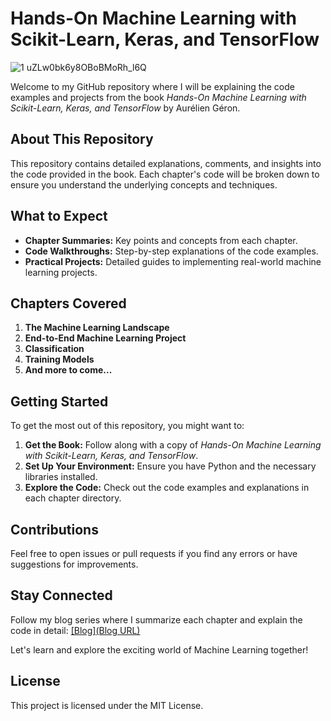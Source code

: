 # Hands-On Machine Learning with Scikit-Learn, Keras, and TensorFlow
![1 uZLw0bk6y8OBoBMoRh_l6Q](https://github.com/Ahmed-Mostafa-88/Hands-On-Machine-Learning-with-Scikit-Learn-Keras-and-TensorFlow/assets/144740078/b31b7251-be8a-4498-ac12-5fdea88e3f90)

Welcome to my GitHub repository where I will be explaining the code examples and projects from the book *Hands-On Machine Learning with Scikit-Learn, Keras, and TensorFlow* by Aurélien Géron.

## About This Repository

This repository contains detailed explanations, comments, and insights into the code provided in the book. Each chapter's code will be broken down to ensure you understand the underlying concepts and techniques.

## What to Expect

- **Chapter Summaries:** Key points and concepts from each chapter.
- **Code Walkthroughs:** Step-by-step explanations of the code examples.
- **Practical Projects:** Detailed guides to implementing real-world machine learning projects.

## Chapters Covered

1. **The Machine Learning Landscape**
2. **End-to-End Machine Learning Project**
3. **Classification**
4. **Training Models**
5. **And more to come...**

## Getting Started

To get the most out of this repository, you might want to:

1. **Get the Book:** Follow along with a copy of *Hands-On Machine Learning with Scikit-Learn, Keras, and TensorFlow*.
2. **Set Up Your Environment:** Ensure you have Python and the necessary libraries installed.
3. **Explore the Code:** Check out the code examples and explanations in each chapter directory.

## Contributions

Feel free to open issues or pull requests if you find any errors or have suggestions for improvements.

## Stay Connected

Follow my blog series where I summarize each chapter and explain the code in detail: [[Blog](Blog URL)](https://medium.com/@ahmedmostafa_83300/exploring-machine-learning-with-hands-on-machine-learning-with-scikit-learn-keras-and-848acef5f595)

Let's learn and explore the exciting world of Machine Learning together!

## License

This project is licensed under the MIT License.
